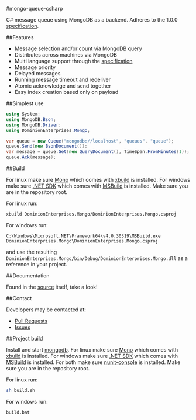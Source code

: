 #mongo-queue-csharp

C# message queue using MongoDB as a backend.
Adheres to the 1.0.0 [specification](https://github.com/dominionenterprises/mongo-queue-specification).

##Features

 * Message selection and/or count via MongoDB query
 * Distributes across machines via MongoDB
 * Multi language support through the [specification](https://github.com/dominionenterprises/mongo-queue-specification)
 * Message priority
 * Delayed messages
 * Running message timeout and redeliver
 * Atomic acknowledge and send together
 * Easy index creation based only on payload

##Simplest use

```csharp
using System;
using MongoDB.Bson;
using MongoDB.Driver;
using DominionEnterprises.Mongo;

var queue = new Queue("mongodb://localhost", "queues", "queue");
queue.Send(new BsonDocument());
var message = queue.Get(new QueryDocument(), TimeSpan.FromMinutes(1));
queue.Ack(message);
```

##Build

For linux make sure [Mono](https://github.com/mono/mono) which comes with [xbuild](http://www.mono-project.com/Microsoft.Build) is installed.
For windows make sure [.NET SDK](http://www.microsoft.com/en-us/download/details.aspx?id=8279) which comes with
[MSBuild](http://msdn.microsoft.com/en-us/library/dd393574.aspx) is installed.
Make sure you are in the repository root.

For linux run:

```bash
xbuild DominionEnterprises.Mongo/DominionEnterprises.Mongo.csproj
```

For windows run:

```dos
C:\Windows\Microsoft.NET\Framework64\v4.0.30319\MSBuild.exe DominionEnterprises.Mongo\DominionEnterprises.Mongo.csproj
```

and use the resulting `DominionEnterprises.Mongo/bin/Debug/DominionEnterprises.Mongo.dll` as a reference in your project.

##Documentation

Found in the [source](DominionEnterprises.Mongo/Queue.cs) itself, take a look!

##Contact

Developers may be contacted at:

 * [Pull Requests](https://github.com/dominionenterprises/mongo-queue-php/pulls)
 * [Issues](https://github.com/dominionenterprises/mongo-queue-php/issues)

##Project build

Install and start [mongodb](http://www.mongodb.org).
For linux make sure [Mono](https://github.com/mono/mono) which comes with [xbuild](http://www.mono-project.com/Microsoft.Build) is installed.
For windows make sure [.NET SDK](http://www.microsoft.com/en-us/download/details.aspx?id=8279) which comes with
[MSBuild](http://msdn.microsoft.com/en-us/library/dd393574.aspx) is installed.
For both make sure [nunit-console](http://www.nunit.org/index.php?p=nunit-console&r=2.2.10) is installed.
Make sure you are in the repository root.

For linux run:

```bash
sh build.sh
```

For windows run:

```dos
build.bat
```

